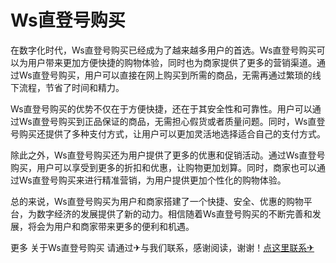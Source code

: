 # Ws直登号购买

在数字化时代，Ws直登号购买已经成为了越来越多用户的首选。Ws直登号购买可以为用户带来更加方便快捷的购物体验，同时也为商家提供了更多的营销渠道。通过Ws直登号购买，用户可以直接在网上购买到所需的商品，无需再通过繁琐的线下流程，节省了时间和精力。

Ws直登号购买的优势不仅在于方便快捷，还在于其安全性和可靠性。用户可以通过Ws直登号购买到正品保证的商品，无需担心假货或者质量问题。同时，Ws直登号购买还提供了多种支付方式，让用户可以更加灵活地选择适合自己的支付方式。

除此之外，Ws直登号购买还为用户提供了更多的优惠和促销活动。通过Ws直登号购买，用户可以享受到更多的折扣和优惠，让购物更加划算。同时，商家也可以通过Ws直登号购买来进行精准营销，为用户提供更加个性化的购物体验。

总的来说，Ws直登号购买为用户和商家搭建了一个快捷、安全、优惠的购物平台，为数字经济的发展提供了新的动力。相信随着Ws直登号购买的不断完善和发展，将会为用户和商家带来更多的便利和机遇。

更多 关于Ws直登号购买 请通过✈与我们联系，感谢阅读，谢谢！[点这里联系✈](https://t.me/gngwzh)